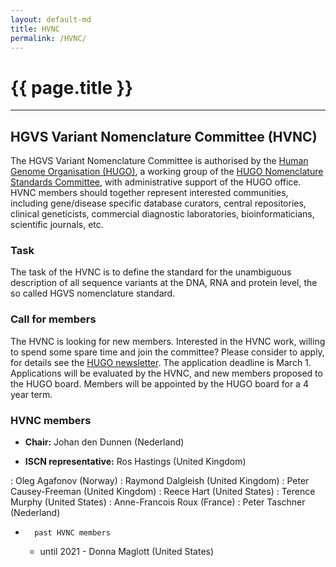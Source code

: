 ```yaml
---
layout: default-md
title: HVNC
permalink: /HVNC/
---
```


# {{ page.title }}

* * *

## HGVS Variant Nomenclature Committee (HVNC)

The HGVS Variant Nomenclature Committee is authorised by the <a href='https://www.hugo-international.org' target='\_blank'>Human Genome Organisation (HUGO)</a>, a working group of the <a href='https://www.hugo-international.org/standards/' target='\_blank'>HUGO Nomenclature Standards Committee</a>, with administrative support of the HUGO office. HVNC members should together represent interested communities, including gene/disease specific database curators, central repositories, clinical geneticists, commercial diagnostic laboratories, bioinformaticians, scientific journals, etc.


### **Task**

The task of the HVNC is to define the standard for the unambiguous description of all sequence variants at the DNA, RNA and protein level, the so called HGVS nomenclature standard.


### **Call for members**

The HVNC is looking for new members. Interested in the HVNC work, willing to spend some spare time and join the committee? Please consider to apply, for details see the <a href='https://www.hugo-international.org/standards/' target='\_blank'>HUGO newsletter</a>. The application deadline is March 1. Applications will be evaluated by the HVNC, and new members proposed to the HUGO board. Members will be appointed by the HUGO board for a 4 year term.


### **HVNC members**

*	<b>Chair:</b> Johan den Dunnen  (Nederland)

*	<b>ISCN representative:</b> Ros Hastings  (United Kingdom)

:	Oleg Agafonov  (Norway)
:	Raymond Dalgleish  (United Kingdom)
:	Peter Causey-Freeman  (United Kingdom)
:	Reece Hart  (United States)
:	Terence Murphy  (United States)
:	Anne-Francois Roux  (France)
:	Peter Taschner  (Nederland)

*       past HVNC members

	*	until 2021  -  Donna Maglott (United States)
